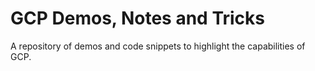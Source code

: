 # GCP Demos, Notes and Tricks

A repository of demos and code snippets to highlight the capabilities of GCP.
